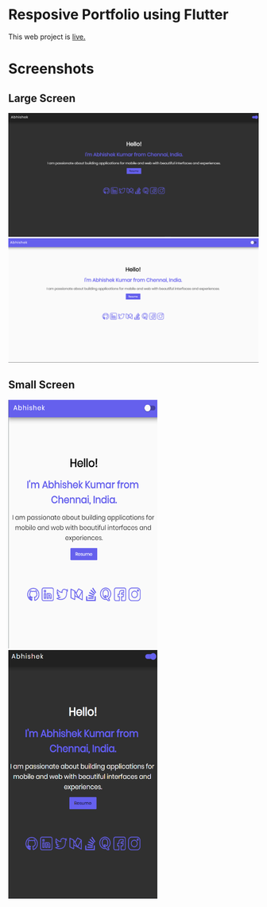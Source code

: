 # Resposive Portfolio using Flutter
This web project is [live.](https://imabhishekkumar.github.io/Portfolio_Flutter/#/)  

# Screenshots
## Large Screen
![](https://github.com/imabhishekkumar/Portfolio_Flutter/blob/master/screenshots/dark_largeScreen.png?raw=true)
![](https://github.com/imabhishekkumar/Portfolio_Flutter/blob/master/screenshots/light_largeScreen.png?raw=true)
## Small Screen

<img src="https://github.com/imabhishekkumar/Portfolio_Flutter/blob/master/screenshots/light_smallScreen.png?raw=true" height="500"
width="300"><br>
<img src="https://github.com/imabhishekkumar/Portfolio_Flutter/blob/master/screenshots/dark_smallScreen.png?raw=true" height="500"
width="300">
